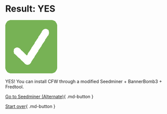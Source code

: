 # Result: YES

![Image](/images/seventeen/success.png)

YES! You can install CFW through a modified Seedminer + BannerBomb3 + Fredtool.

[Go to Seedminer (Alternate)](https://3ds.hacks.guide/seedminer-(alternate)){ .md-button }

[Start over](/seventeen){ .md-button }